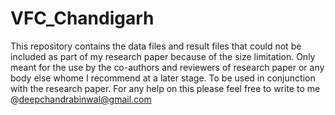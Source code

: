 # VFC_Chandigarh
This repository contains the data files and result files that could not be included as part of my research paper because of the size limitation.
Only meant for the use by the co-authors and reviewers of research paper or any body else whome I recommend at a later stage.
To be used in conjunction with the research paper.
For any help on this please feel free to write to me @deepchandrabinwal@gmail.com
